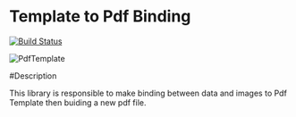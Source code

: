 # Template to Pdf Binding
[![Build Status](https://travis-ci.org/OleConsignado/otc-pdf-template.svg?branch=master)](https://travis-ci.org/OleConsignado/otc-pdf-template)

![PdfTemplate](https://github.com/OleConsignado/otc-pdf-template/blob/master/pdf.png)

#Description

This library is responsible to make binding between data and images to Pdf Template then buiding a new pdf file.

